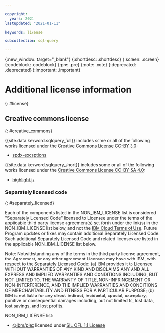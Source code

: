 ```yaml
---

copyright:
  years: 2021
lastupdated: "2021-01-11"

keywords: license

subcollection: sql-query

---
```


{:new_window: target="_blank"}
{:shortdesc: .shortdesc}
{:screen: .screen}
{:codeblock: .codeblock}
{:pre: .pre}
{:note: .note}
{:deprecated: .deprecated}
{:important: .important}

# Additional license information
{: #license}

## Creative commons license
{: #creative_commons}

{{site.data.keyword.sqlquery_full}} includes some or all of the following works licensed under the 
[Creative Commons License CC-BY 3.0](http://creativecommons.org/licenses/by/3.0/):

  - [spdx-exceptions](https://www.npmjs.com/package/spdx-exceptions)
  
{{site.data.keyword.sqlquery_short}} includes some or all of the following works licensed under the 
[Creative Commons License CC-BY-SA 4.0](https://creativecommons.org/licenses/by/4.0/):

  - [highlight.js](https://www.npmjs.com/package/highlight.js)

### Separately licensed code
{: #separately_licensed}

Each of the components listed in the NON_IBM_LICENSE list is considered "Separately Licensed Code" licensed to Licensee under the terms 
of the applicable third party license agreement(s) set forth under the link(s) in the NON_IBM_LICENSE list below, 
and not the [IBM Cloud Terms of Use](https://cloud.ibm.com/docs/overview/terms-of-use?topic=overview-terms#terms). 
Future Program updates or fixes may contain additional Separately Licensed Code. Such additional Separately Licensed Code 
and related licenses are listed in the applicable NON_IBM_LICENSE list below.

Note: Notwithstanding any of the terms in the third party license agreement, the Agreement, or any other agreement Licensee may have with IBM, with respect to the Separately Licensed Code:
(a) IBM provides it to Licensee WITHOUT WARRANTIES OF ANY KIND AND DISCLAIMS ANY AND ALL EXPRESS AND IMPLIED WARRANTIES AND CONDITIONS INCLUDING, 
BUT NOT LIMITED TO, THE WARRANTY OF TITLE, NON-INFRINGEMENT OR NON-INTERFERENCE, AND THE IMPLIED WARRANTIES AND CONDITIONS OF MERCHANTABILITY AND FITNESS FOR A PARTICULAR PURPOSE;
(b) IBM is not liable for any direct, indirect, incidental, special, exemplary, punitive or consequential damages including, but not limited to, lost data, lost savings, and lost profits.

NON_IBM_LICENSE list:

  - [@ibm/plex](https://www.npmjs.com/package/@ibm/plex) licensed under [SIL OFL 1.1 License](https://opensource.org/licenses/OFL-1.1)

